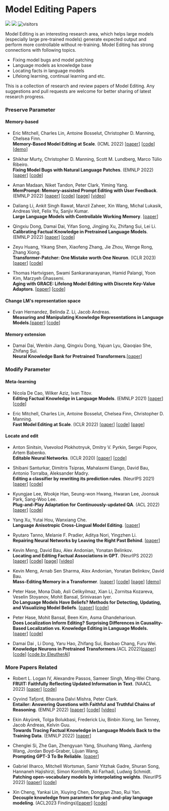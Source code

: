 # Model Editing Papers

![](https://img.shields.io/github/last-commit/zjunlp/ModelEditingPapers?color=green) ![](https://img.shields.io/badge/paper%20numbers-20-yellow) ![visitors](https://visitor-badge.glitch.me/badge?page_id=zjunlp.ModelEditingPapers&left_color=grey&right_color=orange)

Model Editing is an interesting research area, which helps large models (especially large pre-trained models) generate expected output and perform more controllable without re-training. Model Editing has strong connections with following topics.

- Fixing model bugs and model patching
- Language models as knowledge base
- Locating facts in language models
- Lifelong learning, continual learning and etc.

This is a collection of research and review papers of Model Editing. Any suggestions and pull requests are welcome for better sharing of latest research progress.

### Preserve Parameter

#### Memory-based

- Eric Mitchell, Charles Lin, Antoine Bosselut, Christopher D. Manning, Chelsea Finn.<br />
**Memory-Based Model Editing at Scale**. (ICML 2022) [[paper](https://arxiv.org/abs/2206.06520)] [[code](https://github.com/eric-mitchell/serac)] [[demo](https://sites.google.com/view/serac-editing)]

- Shikhar Murty, Christopher D. Manning, Scott M. Lundberg, Marco Túlio Ribeiro.<br />
  **Fixing Model Bugs with Natural Language Patches**. (EMNLP 2022) [[paper](https://arxiv.org/abs/2211.03318)] [[code](https://github.com/MurtyShikhar/LanguagePatching)]
- Aman Madaan, Niket Tandon, Peter Clark, Yiming Yang.<br />
  **MemPrompt: Memory-assisted Prompt Editing with User Feedback**. (EMNLP 2022) [[paper](https://arxiv.org/abs/2201.06009)] [[code](https://github.com/madaan/memprompt)] [[page](https://memprompt.com/)] [[video](https://www.youtube.com/watch?v=Ld7R02bOiNQ&t=1s)]
- Daliang Li, Ankit Singh Rawat, Manzil Zaheer, Xin Wang, Michal Lukasik, Andreas Veit, Felix Yu, Sanjiv Kumar.<br />
  **Large Language Models with Controllable Working Memory**. [[paper](https://arxiv.org/abs/2211.05110)]
- Qingxiu Dong, Damai Dai, Yifan Song, Jingjing Xu, Zhifang Sui, Lei Li.<br />
  **Calibrating Factual Knowledge in Pretrained Language Models**. (EMNLP 2022) [[paper](https://arxiv.org/abs/2210.03329)] [[code](https://github.com/dqxiu/CaliNet)]
- Zeyu Huang, Yikang Shen, Xiaofeng Zhang, Jie Zhou, Wenge Rong, Zhang Xiong.<br />
  **Transformer-Patcher: One Mistake worth One Neuron**. (ICLR 2023) [[paper](https://arxiv.org/abs/2301.09785)] [[code](https://github.com/ZeroYuHuang/Transformer-Patcher)]
- Thomas Hartvigsen, Swami Sankaranarayanan, Hamid Palangi, Yoon Kim, Marzyeh Ghassemi.<br />
  **Aging with GRACE: Lifelong Model Editing with Discrete Key-Value Adaptors**. [[paper](https://arxiv.org/abs/2211.11031)] [[code](https://github.com/thartvigsen/grace)]

#### Change LM's representation space

- Evan Hernandez, Belinda Z. Li, Jacob Andreas.<br />
  **Measuring and Manipulating Knowledge Representations in Language Models**.[[paper](http://arxiv.org/abs/2304.00740)] [[code](https://github.com/evandez/REMEDI)]

#### Memory extension

- Damai Dai, Wenbin Jiang, Qingxiu Dong, Yajuan Lyu, Qiaoqiao She, Zhifang Sui.<br />
  **Neural Knowledge Bank for Pretrained Transformers**.[[paper](http://arxiv.org/abs/2208.00399)]

### Modify Parameter

#### Meta-learning

- Nicola De Cao, Wilker Aziz, Ivan Titov.<br />
**Editing Factual Knowledge in Language Models**. (EMNLP 2021) [[paper](https://arxiv.org/abs/2104.08164)] [[code](https://github.com/nicola-decao/KnowledgeEditor)]

- Eric Mitchell, Charles Lin, Antoine Bosselut, Chelsea Finn, Christopher D. Manning.<br />
**Fast Model Editing at Scale**. (ICLR 2022) [[paper](https://arxiv.org/abs/2110.11309)] [[code](https://github.com/eric-mitchell/mend)] [[page](https://sites.google.com/view/mend-editing)]

#### Locate and edit

- Anton Sinitsin, Vsevolod Plokhotnyuk, Dmitry V. Pyrkin, Sergei Popov, Artem Babenko.<br />
**Editable Neural Networks**. (ICLR 2020) [[paper](https://arxiv.org/abs/2004.00345)] [[code](https://github.com/xtinkt/editable)]

- Shibani Santurkar, Dimitris Tsipras, Mahalaxmi Elango, David Bau, Antonio Torralba, Aleksander Madry.<br />
**Editing a classifier by rewriting its prediction rules**. (NeurIPS 2021) [[paper](https://proceedings.neurips.cc/paper/2021/hash/c46489a2d5a9a9ecfc53b17610926ddd-Abstract.html)] [[code](https://github.com/MadryLab/EditingClassifiers)]

- Kyungjae Lee, Wookje Han, Seung-won Hwang, Hwaran Lee, Joonsuk Park, Sang-Woo Lee.<br />
**Plug-and-Play Adaptation for Continuously-updated QA**. (ACL 2022) [[paper](https://arxiv.org/abs/2204.12785)] [[code](https://github.com/wookjeHan/Plug-and-Play-Adaptation-for-Continuously-updated-QA)]

- Yang Xu, Yutai Hou, Wanxiang Che.<br />
**Language Anisotropic Cross-Lingual Model Editing**. [[paper](https://arxiv.org/abs/2205.12677)] 

- Ryutaro Tanno, Melanie F. Pradier, Aditya Nori, Yingzhen Li.<br />
**Repairing Neural Networks by Leaving the Right Past Behind**. [[paper](https://arxiv.org/abs/2207.04806)]

- Kevin Meng, David Bau, Alex Andonian, Yonatan Belinkov.<br />
**Locating and Editing Factual Associations in GPT**. (NeurIPS 2022) [[paper](https://arxiv.org/abs/2202.05262)] [[code](https://github.com/kmeng01/rome)] [[page](https://rome.baulab.info/)] [[video](https://www.youtube.com/watch?v=_NMQyOu2HTo&t=0)]

- Kevin Meng, Arnab Sen Sharma, Alex Andonian, Yonatan Belinkov, David Bau.<br />
**Mass-Editing Memory in a Transformer**. [[paper](https://arxiv.org/abs/2210.07229)] [[code](https://github.com/kmeng01/memit)] [[page](https://memit.baulab.info/)] [[demo](https://memit.baulab.us/#/)]

- Peter Hase, Mona Diab, Asli Celikyilmaz, Xian Li, Zornitsa Kozareva, Veselin Stoyanov, Mohit Bansal, Srinivasan Iyer.<br />
  **Do Language Models Have Beliefs? Methods for Detecting, Updating, and Visualizing Model Beliefs**. [[paper](https://arxiv.org/pdf/2111.13654.pdf)] [[code](https://github.com/peterbhase/SLAG-Belief-Updating)]

- Peter Hase, Mohit Bansal, Been Kim, Asma Ghandeharioun.<br />
  **Does Localization Inform Editing? Surprising Differences in Causality-Based Localization vs. Knowledge Editing in Language Models.** [[paper](https://arxiv.org/pdf/2301.04213.pdf)] [[code](https://github.com/google/belief-localization)] 

- Damai Dai , Li Dong, Yaru Hao, Zhifang Sui, Baobao Chang, Furu Wei.<br />**Knowledge Neurons in Pretrained Transformers**.(ACL 2022)[[paper](http://arxiv.org/abs/2104.08696)] [[code](https://github.com/Hunter-DDM/knowledge-neurons)] [[code by EleutherAI](https://github.com/EleutherAI/knowledge-neurons)]


### More Papers Related

- Robert L. Logan IV, Alexandre Passos, Sameer Singh, Ming-Wei Chang.<br />
**FRUIT: Faithfully Reflecting Updated Information in Text**. (NAACL 2022) [[paper]()] [[code]()]

- Oyvind Tafjord, Bhavana Dalvi Mishra, Peter Clark.<br />
**Entailer: Answering Questions with Faithful and Truthful Chains of Reasoning**. (EMNLP 2022) [[paper](https://arxiv.org/abs/2210.12217)] [[code](https://github.com/allenai/entailment_bank)] [[video](https://www.youtube.com/watch?v=GYTJ_Pxva7Q)]

- Ekin Akyürek, Tolga Bolukbasi, Frederick Liu, Binbin Xiong, Ian Tenney, Jacob Andreas, Kelvin Guu.<br />
**Towards Tracing Factual Knowledge in Language Models Back to the Training Data**. (EMNLP 2022) [[paper](https://arxiv.org/abs/2204.12785)]

- Chenglei Si, Zhe Gan, Zhengyuan Yang, Shuohang Wang, Jianfeng Wang, Jordan Boyd-Graber, Lijuan Wang.<br />
**Prompting GPT-3 To Be Reliable**. [[paper](https://arxiv.org/abs/2210.09150)]

- Gabriel Ilharco, Mitchell Wortsman, Samir Yitzhak Gadre, Shuran Song, Hannaneh Hajishirzi, Simon Kornblith, Ali Farhadi, Ludwig Schmidt.<br />
  **Patching open-vocabulary models by interpolating weights**. (NeurIPS 2022) [[paper](https://arxiv.org/abs/2208.05592)] [[code](https://github.com/mlfoundations/patching)]

- Xin Cheng, Yankai Lin, Xiuying Chen, Dongyan Zhao, Rui Yan.<br />**Decouple knowledge from paramters for plug-and-play language modeling**. (ACL2023 Findings)[[paper](http://arxiv.org/abs/2305.11564)] [[code](https://github.com/Hannibal046/PlugLM)]

